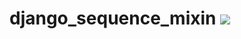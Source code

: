 # django_sequence_mixin ![](https://travis-ci.org/okwrtdsh/django_sequence_mixin.svg?branch=master)
